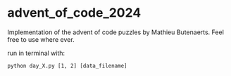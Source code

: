 # advent_of_code_2024

Implementation of the advent of code puzzles by Mathieu Butenaerts.
Feel free to use where ever.

run in terminal with:

`python day_X.py [1, 2] [data_filename]` 
